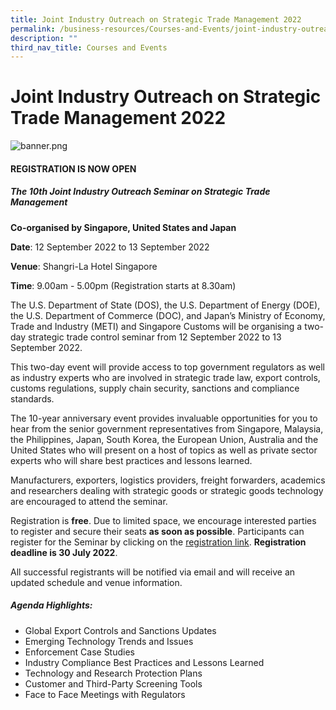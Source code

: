 ```yaml
---
title: Joint Industry Outreach on Strategic Trade Management 2022
permalink: /business-resources/Courses-and-Events/joint-industry-outreach-on-strategic-trade-management-2022
description: ""
third_nav_title: Courses and Events
---
```

# Joint Industry Outreach on Strategic Trade Management 2022

![banner.png](https://user-images.githubusercontent.com/74533654/126924009-88f650ae-803d-4f88-9015-32c393dd519d.png)

#### **REGISTRATION IS NOW OPEN**

##### **The 10th Joint Industry Outreach Seminar on Strategic Trade Management**

**Co-organised by Singapore, United States and Japan**

**Date**: 12 September 2022 to 13 September 2022

**Venue**: Shangri-La Hotel Singapore

**Time**: 9.00am - 5.00pm (Registration starts at 8.30am)

The U.S. Department of State (DOS), the U.S. Department of Energy (DOE), the U.S. Department of Commerce (DOC), and Japan’s Ministry of Economy, Trade and Industry (METI) and Singapore Customs will be organising a two-day strategic trade control seminar from 12 September 2022 to 13 September 2022.

This two-day event will provide access to top government regulators as well as industry experts who are involved in strategic trade law, export controls, customs regulations, supply chain security, sanctions and compliance standards.

The 10-year anniversary event provides invaluable opportunities for you to hear from the senior government representatives from Singapore, Malaysia, the Philippines, Japan, South Korea, the European Union, Australia and the United States who will present on a host of topics as well as private sector experts who will share best practices and lessons learned.

Manufacturers, exporters, logistics providers, freight forwarders, academics and researchers dealing with strategic goods or strategic goods technology are encouraged to attend the seminar.

Registration is **free**. Due to limited space, we encourage interested parties to register and secure their seats **as soon as possible**. Participants can register for the Seminar by clicking on the [registration link](https://llnl.cventevents.com/JIO2022). **Registration deadline is 30 July 2022**.

All successful registrants will be notified via email and will receive an updated schedule and venue information.

##### **Agenda Highlights:**

* Global Export Controls and Sanctions Updates
* Emerging Technology Trends and Issues
* Enforcement Case Studies 
* Industry Compliance Best Practices and Lessons Learned 
* Technology and Research Protection Plans
* Customer and Third-Party Screening Tools
* Face to Face Meetings with Regulators